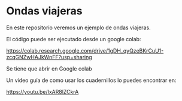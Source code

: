 # Ondas viajeras
En este repositorio veremos un ejemplo de ondas viajeras.  

El código puede ser ejecutado desde un google colab:  

https://colab.research.google.com/drive/1gDH_qyQzeBKrCuU1-zcqGNZwHAJkWnFF?usp=sharing

Se tiene que abrir en Google colab  

Un video guía de como usar los cuadernillos lo puedes encontrar en:  

https://youtu.be/IxAR8lZCkrA
